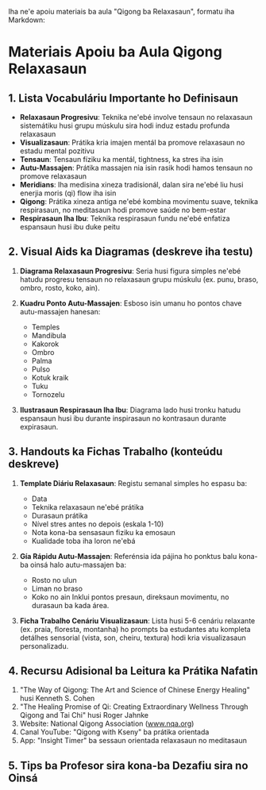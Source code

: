 Iha ne'e apoiu materiais ba aula "Qigong ba Relaxasaun", formatu iha Markdown:

# Materiais Apoiu ba Aula Qigong Relaxasaun

## 1. Lista Vocabuláriu Importante ho Definisaun

- **Relaxasaun Progresivu**: Teknika ne'ebé involve tensaun no relaxasaun sistemátiku husi grupu múskulu sira hodi induz estadu profunda relaxasaun
- **Visualizasaun**: Prátika kria imajen mentál ba promove relaxasaun no estadu mental pozitivu
- **Tensaun**: Tensaun fíziku ka mentál, tightness, ka stres iha isin
- **Autu-Massajen**: Prátika massajen nia isin rasik hodi hamos tensaun no promove relaxasaun
- **Meridians**: Iha medisina xineza tradisionál, dalan sira ne'ebé liu husi enerjia moris (qi) flow iha isin
- **Qigong**: Prátika xineza antiga ne'ebé kombina movimentu suave, teknika respirasaun, no meditasaun hodi promove saúde no bem-estar
- **Respirasaun Iha Ibu**: Teknika respirasaun fundu ne'ebé enfatiza espansaun husi ibu duke peitu

## 2. Visual Aids ka Diagramas (deskreve iha testu)

1. **Diagrama Relaxasaun Progresivu**: 
   Seria husi figura simples ne'ebé hatudu progresu tensaun no relaxasaun grupu múskulu (ex. punu, braso, ombro, rosto, koko, ain).

2. **Kuadru Ponto Autu-Massajen**: 
   Esboso isin umanu ho pontos chave autu-massajen hanesan:
   - Temples
   - Mandibula
   - Kakorok
   - Ombro
   - Palma
   - Pulso
   - Kotuk kraik
   - Tuku
   - Tornozelu

3. **Ilustrasaun Respirasaun Iha Ibu**: 
   Diagrama lado husi tronku hatudu espansaun husi ibu durante inspirasaun no kontrasaun durante expirasaun.

## 3. Handouts ka Fichas Trabalho (konteúdu deskreve)

1. **Template Diáriu Relaxasaun**:
   Registu semanal simples ho espasu ba:
   - Data
   - Teknika relaxasaun ne'ebé prátika
   - Durasaun prátika
   - Nível stres antes no depois (eskala 1-10)
   - Nota kona-ba sensasaun fiziku ka emosaun
   - Kualidade toba iha loron ne'ebá

2. **Gía Rápidu Autu-Massajen**:
   Referénsia ida pájina ho ponktus balu kona-ba oinsá halo autu-massajen ba:
   - Rosto no ulun
   - Liman no braso
   - Koko no ain
   Inklui pontos presaun, direksaun movimentu, no durasaun ba kada área.

3. **Ficha Trabalho Cenáriu Visualizasaun**:
   Lista husi 5-6 cenáriu relaxante (ex. praia, floresta, montanha) ho prompts ba estudantes atu kompleta detálhes sensorial (vista, son, cheiru, textura) hodi kria visualizasaun personalizadu.

## 4. Recursu Adisional ba Leitura ka Prátika Nafatin

1. "The Way of Qigong: The Art and Science of Chinese Energy Healing" husi Kenneth S. Cohen
2. "The Healing Promise of Qi: Creating Extraordinary Wellness Through Qigong and Tai Chi" husi Roger Jahnke
3. Website: National Qigong Association (www.nqa.org)
4. Canal YouTube: "Qigong with Kseny" ba prátika orientada
5. App: "Insight Timer" ba sessaun orientada relaxasaun no meditasaun

## 5. Tips ba Profesor sira kona-ba Dezafiu sira no Oinsá